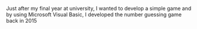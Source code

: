 Just after my final year at university, I wanted to develop a simple game and by using Microsoft Visual Basic, I developed the number guessing game back in 2015
